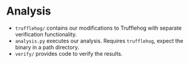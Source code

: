 # Analysis

- `trufflehog/` contains our modifications to Trufflehog with separate verification functionality.
- `analysis.py` executes our analysis. Requires `trufflehog`, expect the binary in a path directory.
- `verify/` provides code to verify the results.